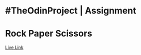 # #TheOdinProject | Assignment

# Rock Paper Scissors

<a href="https://milan-sony.github.io/RockPaperScissors/">Live Link</a>
